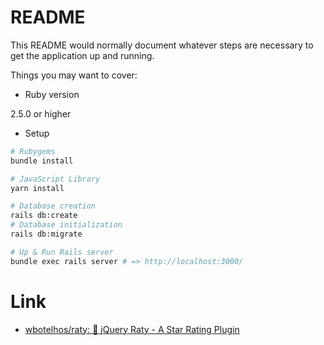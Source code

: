 # README

This README would normally document whatever steps are necessary to get the
application up and running.

Things you may want to cover:

* Ruby version

2.5.0 or higher

* Setup

```sh
# Rubygems
bundle install

# JavaScript Library
yarn install

# Database creation
rails db:create
# Database initialization
rails db:migrate

# Up & Run Rails server
bundle exec rails server # => http://localhost:3000/
```

# Link

* [wbotelhos/raty: :star2: jQuery Raty - A Star Rating Plugin](https://github.com/wbotelhos/raty)
